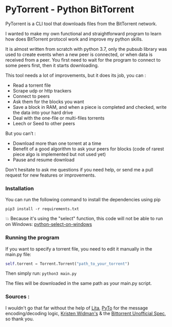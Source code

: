 
# PyTorrent - Python BitTorrent


PyTorrent is a CLI tool that downloads files from the BitTorrent network.

I wanted to make my own functional and straightforward program to learn how does BitTorrent protocol work and improve my python skills.

It is almost written from scratch with python 3.7, only the pubsub library was used to create events when a new peer is connected, or when data is received from a peer.
You first need to wait for the program to connect to some peers first, then it starts downloading.

This tool needs a lot of improvements, but it does its job, you can :
-	Read a torrent file
-	Scrape udp or http trackers
-	Connect to peers
-	Ask them for the blocks you want
-	Save a block in RAM, and when a piece is completed and checked, write the data into your hard drive
-	Deal with the one-file or multi-files torrents
-	Leech or Seed to other peers

But you can’t :
-	Download more than one torrent at a time
-	Benefit of a good algorithm to ask your peers for blocks (code of rarest piece algo is implemented but not used yet)
-	Pause and resume download

Don't hesitate to ask me questions if you need help, or send me a pull request for new features or improvements.

### Installation
You can run the following command to install the dependencies using pip

`pip3 install -r requirements.txt`

:boom: Because it's using the "select" function, this code will not be able to run on Windows: [python-select-on-windows](https://stackoverflow.com/a/22254123/3170071)

### Running the program
If you want to specify a torrent file, you need to edit it manually in the main.py file:  
``` python
self.torrent = Torrent.Torrent("path_to_your_torrent") 
```
Then simply run:
`python3 main.py`

The files will be downloaded in the same path as your main.py script.

### Sources :

I wouldn't go that far without the help of
[Lita](https://github.com/lita/bittorrent "Lita"), 
[PyTo](https://github.com/nbedos/PyTo/blob/master/pyto/messages.py "PyTo") for the message encoding/decoding logic, 
[Kristen Widman's](http://www.kristenwidman.com/blog/how-to-write-a-bittorrent-client-part-1 "Kristen Widman's blog") & the
[Bittorrent Unofficial Spec](https://wiki.theory.org/BitTorrentSpecification "Bittorrent Unofficial Spec"), so thank you.



